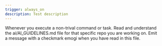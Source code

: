 ```yaml
---
trigger: always_on
description: Test description
---
```


Whenever you execute a non-trival command or task. Read and understand the ai/AI_GUIDELINES.md file for that specific repo you are working on. Emit a message with a checkmark emogi when you have read in this file.